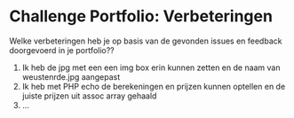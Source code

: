 # Challenge Portfolio: Verbeteringen

Welke verbeteringen heb je op basis van de gevonden issues en feedback doorgevoerd in je portfolio??

1. Ik heb de jpg met een een img box erin kunnen zetten en de naam van weustenrde.jpg aangepast
2. Ik heb met PHP echo de berekeningen en prijzen kunnen optellen en de juiste prijzen uit assoc array gehaald
3. ...
